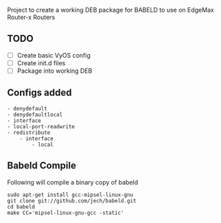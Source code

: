 
Project to create a working DEB package for BABELD to use on EdgeMax Router-x Routers

## TODO

- [ ] Create basic VyOS config 
- [ ] Create init.d files
- [ ] Package into working DEB

## Configs added
    - denydefault
    - denydefaultlocal
    - interface
    - local-port-readwrite
    - redistribute
        - interface
            - local
            
## Babeld Compile

Following will compile a binary copy of babeld
```
sudo apt-get install gcc-mipsel-linux-gnu
git clone git://github.com/jech/babeld.git
cd babeld
make CC='mipsel-linux-gnu-gcc -static'
```
